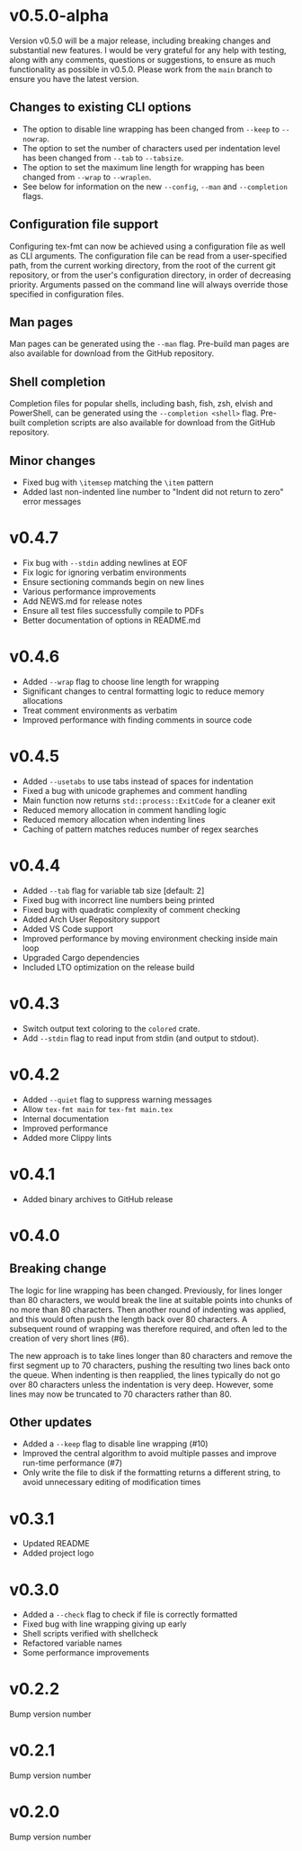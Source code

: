 # v0.5.0-alpha

Version v0.5.0 will be a major release, including breaking changes and
substantial new features. I would be very grateful for any help with testing,
along with any comments, questions or suggestions,
to ensure as much functionality as possible in v0.5.0. Please work from the
`main` branch to ensure you have the latest version.

## Changes to existing CLI options
- The option to disable line wrapping has been changed from
  `--keep` to `--nowrap`.
- The option to set the number of characters used per indentation level
  has been changed from `--tab` to `--tabsize`.
- The option to set the maximum line length for wrapping
  has been changed from `--wrap` to `--wraplen`.
- See below for information on the new `--config`,
  `--man` and `--completion` flags.

## Configuration file support
Configuring tex-fmt can now be achieved using a configuration file
as well as CLI arguments.
The configuration file can be read from a user-specified path,
from the current working directory, from the root of the current
git repository, or from the user's configuration directory,
in order of decreasing priority.
Arguments passed on the command line will always override those
specified in configuration files.

## Man pages
Man pages can be generated using the `--man` flag.
Pre-build man pages are also available for download
from the GitHub repository.

## Shell completion
Completion files for popular shells, including
bash, fish, zsh, elvish and PowerShell,
can be generated using the `--completion <shell>` flag.
Pre-built completion scripts are also available for download
from the GitHub repository.

## Minor changes
- Fixed bug with `\itemsep` matching the `\item` pattern
- Added last non-indented line number to
  "Indent did not return to zero" error messages

# v0.4.7

- Fix bug with `--stdin` adding newlines at EOF
- Fix logic for ignoring verbatim environments
- Ensure sectioning commands begin on new lines
- Various performance improvements
- Add NEWS.md for release notes
- Ensure all test files successfully compile to PDFs
- Better documentation of options in README.md

# v0.4.6

- Added ``--wrap`` flag to choose line length for wrapping
- Significant changes to central formatting logic to reduce memory allocations
- Treat comment environments as verbatim
- Improved performance with finding comments in source code

# v0.4.5

- Added `--usetabs` to use tabs instead of spaces for indentation
- Fixed a bug with unicode graphemes and comment handling
- Main function now returns `std::process::ExitCode` for a cleaner exit
- Reduced memory allocation in comment handling logic
- Reduced memory allocation when indenting lines
- Caching of pattern matches reduces number of regex searches

# v0.4.4

- Added `--tab` flag for variable tab size [default: 2]
- Fixed bug with incorrect line numbers being printed
- Fixed bug with quadratic complexity of comment checking
- Added Arch User Repository support
- Added VS Code support
- Improved performance by moving environment checking inside main loop
- Upgraded Cargo dependencies
- Included LTO optimization on the release build

# v0.4.3

- Switch output text coloring to the `colored` crate.
- Add `--stdin` flag to read input from stdin (and output to stdout).

# v0.4.2

- Added `--quiet` flag to suppress warning messages
- Allow `tex-fmt main` for `tex-fmt main.tex`
- Internal documentation
- Improved performance
- Added more Clippy lints

# v0.4.1

- Added binary archives to GitHub release

# v0.4.0

## Breaking change
The logic for line wrapping has been changed. Previously, for lines longer than
80 characters, we would break the line at suitable points into chunks of no
more than 80 characters. Then another round of indenting was applied, and this
would often push the length back over 80 characters. A subsequent round of
wrapping was therefore required, and often led to the creation of very short
lines (#6).

The new approach is to take lines longer than 80 characters and remove the
first segment up to 70 characters, pushing the resulting two lines back onto
the queue. When indenting is then reapplied, the lines typically do not go over
80 characters unless the indentation is very deep. However, some lines may now
be truncated to 70 characters rather than 80.

## Other updates

- Added a `--keep` flag to disable line wrapping (#10)
- Improved the central algorithm to avoid multiple passes and improve run-time
  performance (#7)
- Only write the file to disk if the formatting returns a different string, to
  avoid unnecessary editing of modification times

# v0.3.1

- Updated README
- Added project logo

# v0.3.0

- Added a `--check` flag to check if file is correctly formatted
- Fixed bug with line wrapping giving up early
- Shell scripts verified with shellcheck
- Refactored variable names
- Some performance improvements

# v0.2.2

Bump version number

# v0.2.1

Bump version number

# v0.2.0

Bump version number
